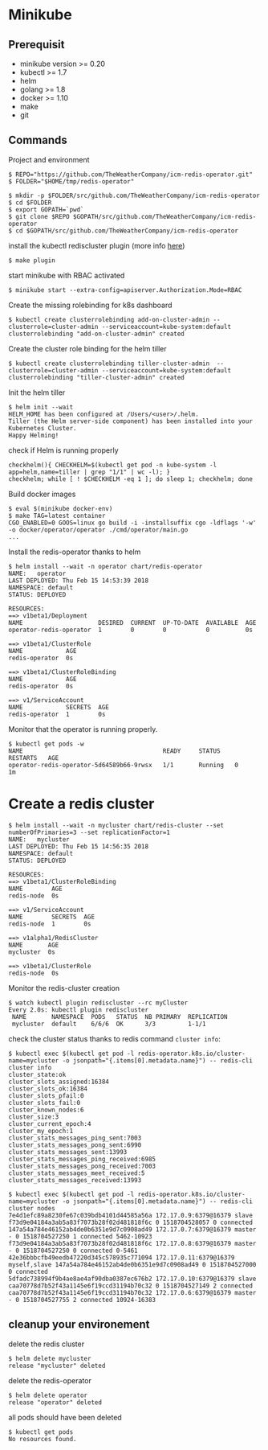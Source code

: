 # Minikube

## Prerequisit

- minikube version >= 0.20
- kubectl >= 1.7
- helm
- golang >= 1.8
- docker >= 1.10
- make
- git

## Commands

Project and environment

```console
$ REPO="https://github.com/TheWeatherCompany/icm-redis-operator.git"
$ FOLDER="$HOME/tmp/redis-operator"

$ mkdir -p $FOLDER/src/github.com/TheWeatherCompany/icm-redis-operator
$ cd $FOLDER
$ export GOPATH=`pwd`
$ git clone $REPO $GOPATH/src/github.com/TheWeatherCompany/icm-redis-operator
$ cd $GOPATH/src/github.com/TheWeatherCompany/icm-redis-operator
```

install the kubectl rediscluster plugin (more info [here](./kubectl-plugin.md))

```console
$ make plugin
```

start minikube with RBAC activated

```console
$ minikube start --extra-config=apiserver.Authorization.Mode=RBAC
```

Create the missing rolebinding for k8s dashboard

```console
$ kubectl create clusterrolebinding add-on-cluster-admin --clusterrole=cluster-admin --serviceaccount=kube-system:default
clusterrolebinding "add-on-cluster-admin" created
```

Create the cluster role binding for the helm tiller

```console
$ kubectl create clusterrolebinding tiller-cluster-admin  --clusterrole=cluster-admin --serviceaccount=kube-system:default
clusterrolebinding "tiller-cluster-admin" created
```

Init the helm tiller

```console
$ helm init --wait
HELM_HOME has been configured at /Users/<user>/.helm.
Tiller (the Helm server-side component) has been installed into your Kubernetes Cluster.
Happy Helming!
```

check if Helm is running properly

```console
checkhelm(){ CHECKHELM=$(kubectl get pod -n kube-system -l app=helm,name=tiller | grep "1/1" | wc -l); }
checkhelm; while [ ! $CHECKHELM -eq 1 ]; do sleep 1; checkhelm; done
```

Build docker images

```console
$ eval $(minikube docker-env)
$ make TAG=latest container
CGO_ENABLED=0 GOOS=linux go build -i -installsuffix cgo -ldflags '-w' -o docker/operator/operator ./cmd/operator/main.go
...
```

Install the redis-operator thanks to helm

```console
$ helm install --wait -n operator chart/redis-operator
NAME:   operator
LAST DEPLOYED: Thu Feb 15 14:53:39 2018
NAMESPACE: default
STATUS: DEPLOYED

RESOURCES:
==> v1beta1/Deployment
NAME                     DESIRED  CURRENT  UP-TO-DATE  AVAILABLE  AGE
operator-redis-operator  1        0        0           0          0s

==> v1beta1/ClusterRole
NAME            AGE
redis-operator  0s

==> v1beta1/ClusterRoleBinding
NAME            AGE
redis-operator  0s

==> v1/ServiceAccount
NAME            SECRETS  AGE
redis-operator  1        0s
```

Monitor that the operator is running properly.

```console
$ kubectl get pods -w
NAME                                       READY     STATUS    RESTARTS   AGE
operator-redis-operator-5d64589b66-9rwsx   1/1       Running   0          1m
```

# Create a redis cluster

```console
$ helm install --wait -n mycluster chart/redis-cluster --set numberOfPrimaries=3 --set replicationFactor=1
NAME:   mycluster
LAST DEPLOYED: Thu Feb 15 14:56:35 2018
NAMESPACE: default
STATUS: DEPLOYED

RESOURCES:
==> v1beta1/ClusterRoleBinding
NAME        AGE
redis-node  0s

==> v1/ServiceAccount
NAME        SECRETS  AGE
redis-node  1        0s

==> v1alpha1/RedisCluster
NAME       AGE
mycluster  0s

==> v1beta1/ClusterRole
redis-node  0s
```

Monitor the redis-cluster creation

```console
$ watch kubectl plugin rediscluster --rc myCluster
Every 2.0s: kubectl plugin rediscluster
 NAME       NAMESPACE  PODS   STATUS  NB PRIMARY  REPLICATION
 mycluster  default    6/6/6  OK      3/3         1-1/1
```

check the cluster status thanks to redis command `cluster info`:

```console
$ kubectl exec $(kubectl get pod -l redis-operator.k8s.io/cluster-name=mycluster -o jsonpath="{.items[0].metadata.name}") -- redis-cli cluster info
cluster_state:ok
cluster_slots_assigned:16384
cluster_slots_ok:16384
cluster_slots_pfail:0
cluster_slots_fail:0
cluster_known_nodes:6
cluster_size:3
cluster_current_epoch:4
cluster_my_epoch:1
cluster_stats_messages_ping_sent:7003
cluster_stats_messages_pong_sent:6990
cluster_stats_messages_sent:13993
cluster_stats_messages_ping_received:6985
cluster_stats_messages_pong_received:7003
cluster_stats_messages_meet_received:5
cluster_stats_messages_received:13993

$ kubectl exec $(kubectl get pod -l redis-operator.k8s.io/cluster-name=mycluster -o jsonpath="{.items[0].metadata.name}") -- redis-cli cluster nodes
7e4d1efc89a8230fe67c039bdb4101d44585a56a 172.17.0.9:6379@16379 slave f73d9e04184a3ab5a83f7073b28f02d481818f6c 0 1518704528057 0 connected
147a54a784e46152ab4de0b6351e9d7c0908ad49 172.17.0.7:6379@16379 master - 0 1518704527250 1 connected 5462-10923
f73d9e04184a3ab5a83f7073b28f02d481818f6c 172.17.0.8:6379@16379 master - 0 1518704527250 0 connected 0-5461
42e36bbbcfb49eedb47220d345c578935c771094 172.17.0.11:6379@16379 myself,slave 147a54a784e46152ab4de0b6351e9d7c0908ad49 0 1518704527000 0 connected
5dfadc738994f9b4ae8ae4af90dba0387ec676b2 172.17.0.10:6379@16379 slave caa70778d7b52f43a1145e6f19ccd31194b70c32 0 1518704527149 2 connected
caa70778d7b52f43a1145e6f19ccd31194b70c32 172.17.0.6:6379@16379 master - 0 1518704527755 2 connected 10924-16383
```

## cleanup your environement

delete the redis cluster

```console
$ helm delete mycluster
release "mycluster" deleted
```

delete the redis-operator

```console
$ helm delete operator
release "operator" deleted
```

all pods should have been deleted
```console
$ kubectl get pods
No resources found.
```
